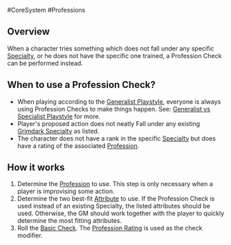 #CoreSystem #Professions 
## Overview
When a character tries something which does not fall under any specific [Specialty](SkillSystem/Specialty.md), or he does not have the specific one trained, a Profession Check can be performed instead.

## When to use a Profession Check?
- When playing according to the [Generalist Playstyle](</SkillSystem/Generalist%20Playstyle.md>), everyone is always using Profession Checks to make things happen. See: [Generalist vs Specialist Playstyle](</CoreSystem/Generalist%20vs%20Specialist%20Playstyle.md>) for more.
- Player's proposed action does not neatly Fall under any existing [Grimdark Specialty](</SkillSystem/Specialties/List%20of%20Specialties.md>) as listed.
- The character does not have a rank in the specific [Specialty](SkillSystem/Specialty.md) but does have a rating of the associated [Profession](SkillSystem/Profession.md).

## How it works
1. Determine the [Profession](SkillSystem/Profession.md) to use. This step is only necessary when a player is improvising some action.
2. Determine the two best-fit [Attribute](</CoreSystem/Attribute.md>) to use. If the Profession Check is used instead of an existing Specialty, the listed attributes should be used. Otherwise, the GM should work together with the player to quickly determine the most fitting attributes.
3. Roll the [Basic Check](</CoreSystem/Basic%20Check.md>). The [Profession Rating](</SkillSystem/Profession%20Rating.md>) is used as the check modifier.